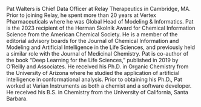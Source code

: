 Pat Walters is Chief Data Officer at Relay Therapeutics in Cambridge, MA.   Prior to joining Relay, he spent more than 20 years at Vertex Pharmaceuticals where he was Global Head of Modeling & Informatics.  Pat is the 2023 recipient of the Herman Skolnik Award for Chemical Information Science from the American Chemical Society.  He is a member of the editorial advisory boards for the Journal of Chemical Information and Modeling and Artificial Intelligence in the Life Sciences, and previously held a similar role with the Journal of Medicinal Chemistry.  Pat is co-author of the book “Deep Learning for the Life Sciences,” published in 2019 by O’Reilly and Associates. He received his Ph.D. in Organic Chemistry from the University of Arizona where he studied the application of artificial intelligence in conformational analysis. Prior to obtaining his Ph.D.,  Pat worked at Varian Instruments as both a chemist and a software developer. He received his B.S. in Chemistry from the University of California, Santa Barbara.
